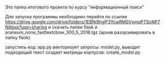 
Это папка итогового проекта по курсу "информационный поиск"

Для запуска программы необходимо перейти по ссылке https://drive.google.com/drive/folders/1EBfk9hglF3YcwRMSVvmqPTScNP7NAbxp?usp=sharing
и скачать папки flask и  araneum_none_fasttextcbow_300_5_2018.tgz (архив разорзивировать в папку flask)

запустить код: app.py 
векторизует запросы: model.py, выводит подходящий текст
создает матрицы корпусов: create_model.py
